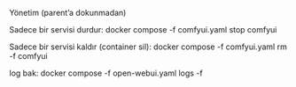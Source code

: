 Yönetim (parent’a dokunmadan)

Sadece bir servisi durdur:
docker compose -f comfyui.yaml stop comfyui

Sadece bir servisi kaldır (container sil):
docker compose -f comfyui.yaml rm -f comfyui

log bak:
docker compose -f open-webui.yaml logs -f

